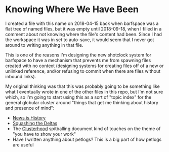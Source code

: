 # Knowing Where We Have Been

I created a file with this name on 2018-04-15 back when barfspace was a flat tree of named files, but it was empty until 2018-09-18, when I filled in a comment about not knowing where the file's content had been. Since I had the workspace it was in set to auto-save, it would seem that I never got around to writing anything in that file.

This is one of the reasons I'm designing the new shotclock system for barfspace to have a mechanism that prevents me from spawning files created with no context (designing systems for creating files off of a new or unlinked reference, and/or refusing to commit when there are files without inbound links).

My original thinking was that this was probably going to be something like what I eventually wrote in one of the other files in this repo, but I'm not sure which, so I'm going to start using this as a sort of "topic index" for the general globular cluster around "things that get me thinking about history and presence of mind":

- [News is History][]
- [Squashing the Deltas][]
- The [Clusterhood][] spitballing document kind of touches on the theme of "you have to show your work"
- Have I written anything about petlogs? This is a big part of how petlogs are useful

[News is History]: 3e6b05c2-7cd7-40a3-b16f-35e81c844718.md
[Squashing the Deltas]: 7aa7bddd-8a06-4402-90b8-0e4026db67fa.md
[Clusterhood]: 8509d6ba-3cdd-418a-82ea-94cc044b6aef.md
